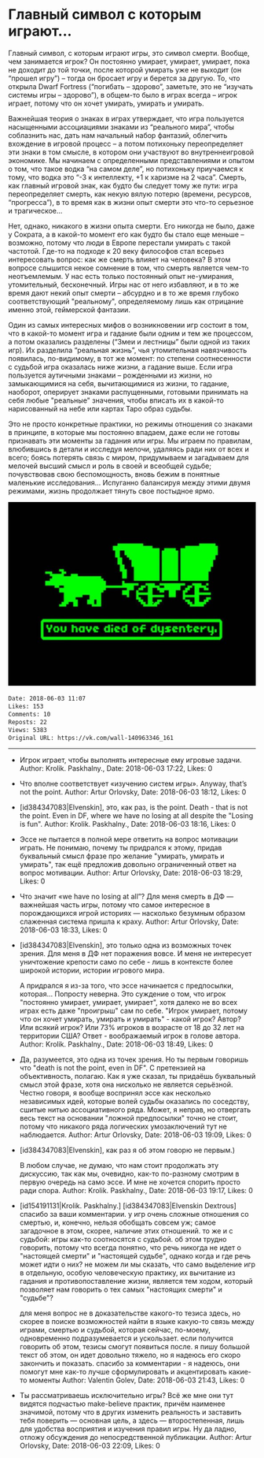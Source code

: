 # Главный символ с которым играют...

Главный символ, с которым играют игры, это символ смерти. Вообще, чем занимается игрок? Он постоянно умирает, умирает, умирает, пока не доходит до той точки, после которой умирать уже не выходит (он “прошел игру”) – тогда он бросает игру и берется за другую. То, что открыла Dwarf Fortress (“погибать – здорово”, заметьте, это не “изучать системы игры – здорово”), в общем-то было в играх всегда – игрок играет, потому что он хочет умирать, умирать и умирать.

Важнейшая теория о знаках в играх утверждает, что игра пользуется насыщенными ассоциациями знаками из “реального мира”, чтобы соблазнить нас, дать нам начальный набор фантазий, облегчить вхождение в игровой процесс – а потом потихоньку переопределяет эти знаки в том смысле, в котором они участвуют во внутреннеигровой экономике. Мы начинаем с определенными представлениями и опытом о том, что такое водка “на самом деле”, но потихоньку приучаемся к тому, что водка это “-3 к интеллекту, +1 к харизме на 2 часа”. Смерть, как главный игровой знак, как будто бы следует тому же пути: игра переопределяет смерть, как некую вялую потерю (времени, ресурсов, “прогресса”), в то время как в жизни опыт смерти это что-то серьезное и трагическое…

Нет, однако, никакого в жизни опыта смерти. Его никогда не было, даже у Сократа, а в какой-то момент его как будто бы стало еще меньше – возможно, потому что люди в Eвропе перестали умирать с такой частотой. Где-то на подходе к 20 веку философов стал всерьез интересовать вопрос: как же смерть влияет на человека? В этом вопросе слышится некое сомнение в том, что смерть является чем-то неотъемлемым. У нас есть только постоянный опыт не-умирания, утомительный, бесконечный. Игры нас от него избавляют, и в то же время дают некий опыт смерти – абсурдно и в то же время глубоко соответствующий "реальному", определяемому лишь как отрицание именно этой, геймерской фантазии.

Один из самых интересных мифов о возникновении игр состоит в том, что в какой-то момент игра и гадание были одним и тем же процессом, а потом оказались разделены (“Змеи и лестницы” были одной из таких игр). Их разделила “реальная жизнь”, чья утомительная навязчивость появилась, по-видимому, в тот же момент: по степени соотнесенности с судьбой игра оказалась ниже жизни, а гадание выше. Если игра пользуется аутичными знаками – рожденными из жизни, но замыкающимися на себя, вычитающимися из жизни, то гадание, наоборот, оперирует знаками распущенными, готовыми принимать на себя любые "реальные" значения, чтобы вписать их в какой-то нарисованный на небе или картах Таро образ судьбы.

Это не просто конкретные практики, но режимы отношения со знаками в принципе, в которые мы постоянно впадаем, даже если не готовы признавать эти моменты за гадания или игры. Мы играем по правилам, влюбившись в детали и исследуя мелочи, удаляясь ради них от всех и всего; боясь потерять связь с миром, придумываем и загадываем для мелочей высший смысл и роль в своей и всеобщей судьбе; почувствовав свою беспомощность, вновь бежим в понятные маленькие исследования... Испуганно балансируя между этими двумя режимами, жизнь продолжает тянуть свое постыдное ярмо.

![](attachments/456239069.jpg)

    Date: 2018-06-03 11:07
    Likes: 153
    Comments: 10
    Reposts: 22
    Views: 5383
    Original URL: https://vk.com/wall-140963346_161



--------------------

  * Игрок играет, чтобы выполнять интересные ему игровые задачи.
    Author: Krolik. Paskhalny., Date: 2018-06-03 17:22, Likes: 0


  * Что вполне соответствует «изучению систем игры».
    Anyway, that’s not the point.
    Author: Artur Orlovsky, Date: 2018-06-03 18:12, Likes: 0


  * [id384347083|Elvenskin], это, как раз, is the point. Death - that is not the point. Even in DF, where we have no losing at all despite the "Losing is fun".
    Author: Krolik. Paskhalny., Date: 2018-06-03 18:16, Likes: 0


  * Эссе не пытается в полной мере ответить на вопрос мотивации играть. Не понимаю, почему ты придрался к этому, придав буквальный смысл фразе про желание "умирать, умирать и умирать", так ещё предложив довольно ограниченный ответ на вопрос мотивации.
    Author: Artur Orlovsky, Date: 2018-06-03 18:29, Likes: 0


  * Что значит «we have no losing at all”?
    Для меня смерть в ДФ — важнейшая часть игры, потому что самое интересное в порождающихся игрой историях — насколько безумным образом слаженная система пришла к краху.
    Author: Artur Orlovsky, Date: 2018-06-03 18:33, Likes: 0


  * [id384347083|Elvenskin], это только одна из возможных точек зрения. Для меня в ДФ нет поражения вовсе. И меня не интересует уничтожение крепости само по себе - лишь в контексте более широкой истории, истории игрового мира.
    
    А придрался я из-за того, что эссе начинается с предпосылки, которая... Попросту неверна. Это суждение о том, что игрок "постоянно умирает, умирает, умирает", хотя далеко не во всех играх есть даже "проигрыш" сам по себе. "Игрок умирает, потому что он хочет умирать, умирать и умирать" - какой игрок? Автор? Или всякий игрок? Или 73% игроков в возрасте от 18 до 32 лет на территории США? Ответ - воображаемый игрок в голове автора.
    Author: Krolik. Paskhalny., Date: 2018-06-03 18:49, Likes: 0


  * Да, разумеется, это одна из точек зрения.
    Но ты первым говоришь что "death is not the point, even in DF". С претензией на объективность, полагаю.
    Как я уже сказал, ты придаёшь буквальный смысл этой фразе, хотя она нисколько не является серьёзной. Честно говоря, я вообще воспринял эссе как несколько независимых идей, которые волей судьбы оказались по соседству, сшитые нитью ассоциативного ряда. Может, я неправ, но отвергать весь текст на основании "ложной предпосылки" точно не стоит, потому что никакого ряда логических умозаключений тут не наблюдается.
    Author: Artur Orlovsky, Date: 2018-06-03 19:09, Likes: 0


  * [id384347083|Elvenskin], как раз я об этом говорю не первым.)
    
    В любом случае, не думаю, что нам стоит продолжать эту дискуссию, так как мы, очевидно, как-то по-разному смотрим в первую очередь на само эссе. И мне не хочется спорить просто ради спора.
    Author: Krolik. Paskhalny., Date: 2018-06-03 19:17, Likes: 0


  * [id154191131|Krolik. Paskhalny.] [id384347083|Elvenskin Dextrous] спасибо за ваши комментарии. у игр очень сложные отношения со смертью, и, конечно, нельзя обобщать совсем уж; самое загадочное в этом, скорее, наличие этих отношений. то же и с судьбой: игры как-то соотносятся с судьбой. об этом трудно говорить, потому что всегда понятно, что речь никогда не идет о "настоящей смерти" и "настоящей судьбе", однако когда и где речь может идти о них? не можем ли мы сказать, что само выделение игр в отдельную, особую человеческую практику, их вычитание из гадания и противопоставление жизни, является тем ходом, который позволяет нам говорить о тех самых "настоящих смерти" и "судьбе"?
    
    для меня вопрос не в доказательстве какого-то тезиса здесь, но скорее в поиске возможностей найти в языке какую-то связь между играми, смертью и судьбой, которая сейчас, по-моему, одновременно подразумевается и ускользает. если получится говорить об этом, тезисы смогут появиться после. я пишу большой текст об этом, он идет довольно тяжело, но я надеюсь его скоро закончить и показать. спасибо за комментарии - я надеюсь, они помогут мне как-то лучше сформулировать и акцентировать какие-то моменты
    Author: Valentin Golev, Date: 2018-06-03 21:43, Likes: 0


  * Ты рассматриваешь исключительно игры?
    Всё же мне они тут видятся подчастью make-believe практик, причём наименее значимой, потому что в других изменить реальность и заставить тебя поверить — основная цель, а здесь — второстепенная, лишь для удобства восприятия и изучения правил игры.
    Ну да ладно, отложу обсуждения до непосредственной публикации.
    Author: Artur Orlovsky, Date: 2018-06-03 22:09, Likes: 0

